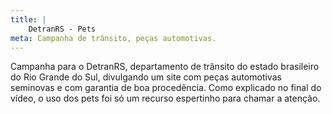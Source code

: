 ```yaml
---
title: |
    DetranRS - Pets
meta: Campanha de trânsito, peças automotivas.
---
```

Campanha para o DetranRS, departamento de trânsito do estado brasileiro do Rio Grande do Sul, divulgando um site com peças automotivas seminovas e com garantia de boa procedência. Como explicado no final do vídeo, o uso dos pets foi só um recurso espertinho para chamar a atenção.